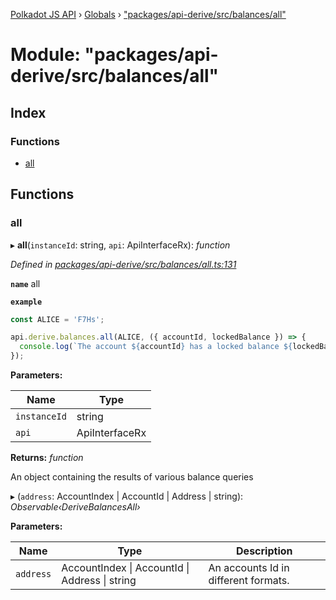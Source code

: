 [Polkadot JS API](../README.md) › [Globals](../globals.md) › ["packages/api-derive/src/balances/all"](_packages_api_derive_src_balances_all_.md)

# Module: "packages/api-derive/src/balances/all"

## Index

### Functions

* [all](_packages_api_derive_src_balances_all_.md#all)

## Functions

###  all

▸ **all**(`instanceId`: string, `api`: ApiInterfaceRx): *function*

*Defined in [packages/api-derive/src/balances/all.ts:131](https://github.com/polkadot-js/api/blob/c2705bdfda/packages/api-derive/src/balances/all.ts#L131)*

**`name`** all

**`example`** 
<BR>

```javascript
const ALICE = 'F7Hs';

api.derive.balances.all(ALICE, ({ accountId, lockedBalance }) => {
  console.log(`The account ${accountId} has a locked balance ${lockedBalance} units.`);
});
```

**Parameters:**

Name | Type |
------ | ------ |
`instanceId` | string |
`api` | ApiInterfaceRx |

**Returns:** *function*

An object containing the results of various balance queries

▸ (`address`: AccountIndex | AccountId | Address | string): *Observable‹DeriveBalancesAll›*

**Parameters:**

Name | Type | Description |
------ | ------ | ------ |
`address` | AccountIndex &#124; AccountId &#124; Address &#124; string | An accounts Id in different formats. |
